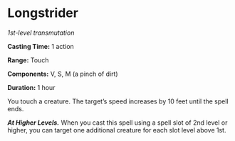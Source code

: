 <title>Longstrider</title>

# Longstrider

_1st-level transmutation_

**Casting Time:** 1 action

**Range:** Touch

**Components:** V, S, M (a pinch of dirt)

**Duration:** 1 hour

You touch a creature. The target’s speed
increases by 10 feet until the spell ends.

_**At Higher Levels.**_ When you cast this
spell using a spell slot of 2nd level or
higher, you can target one additional
creature for each slot level above 1st.



